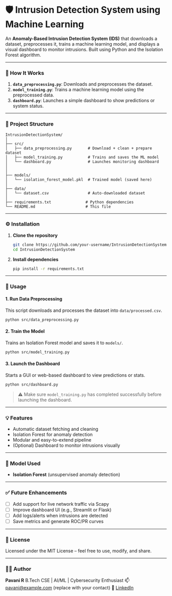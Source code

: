 # 🛡️ Intrusion Detection System using Machine Learning

An **Anomaly-Based Intrusion Detection System (IDS)** that downloads a dataset, preprocesses it, trains a machine learning model, and displays a visual dashboard to monitor intrusions. Built using Python and the Isolation Forest algorithm.

---

### 🚀 How It Works

1. **`data_preprocessing.py`**: Downloads and preprocesses the dataset.
2. **`model_training.py`**: Trains a machine learning model using the preprocessed data.
3. **`dashboard.py`**: Launches a simple dashboard to show predictions or system status.

---

### 📁 Project Structure

```
IntrusionDetectionSystem/
│
├── src/
│   ├── data_preprocessing.py       # Download + clean + prepare dataset
│   ├── model_training.py           # Trains and saves the ML model
│   └── dashboard.py                # Launches monitoring dashboard
│   
│
├── models/
│   └── isolation_forest_model.pkl  # Trained model (saved here)
│
├── data/
│   └── dataset.csv                 # Auto-downloaded dataset
│
├── requirements.txt               # Python dependencies
└── README.md                      # This file
```

---

### ⚙️ Installation

1. **Clone the repository**

   ```bash
   git clone https://github.com/your-username/IntrusionDetectionSystem.git
   cd IntrusionDetectionSystem
   ```

2. **Install dependencies**

   ```bash
   pip install -r requirements.txt
   ```

---

### 🧪 Usage

#### 1. Run Data Preprocessing

This script downloads and processes the dataset into `data/processed.csv`.

```bash
python src/data_preprocessing.py
```

#### 2. Train the Model

Trains an Isolation Forest model and saves it to `models/`.

```bash
python src/model_training.py
```

#### 3. Launch the Dashboard

Starts a GUI or web-based dashboard to view predictions or stats.

```bash
python src/dashboard.py
```

> ⚠️ Make sure `model_training.py` has completed successfully before launching the dashboard.

---

### 💡 Features

* Automatic dataset fetching and cleaning
* Isolation Forest for anomaly detection
* Modular and easy-to-extend pipeline
* (Optional) Dashboard to monitor intrusions visually

---

### 🧠 Model Used

* **Isolation Forest** (unsupervised anomaly detection)

---

### ✅ Future Enhancements

* [ ] Add support for live network traffic via Scapy
* [ ] Improve dashboard UI (e.g., Streamlit or Flask)
* [ ] Add logs/alerts when intrusions are detected
* [ ] Save metrics and generate ROC/PR curves

---

### 📄 License

Licensed under the MIT License – feel free to use, modify, and share.

---

### 👩‍💻 Author

**Pavani R**
B.Tech CSE | AI/ML | Cybersecurity Enthusiast
📫 [pavani@example.com](mailto:pavanikangundi@gmail.com) (replace with your contact)
🔗 [LinkedIn](https://www.linkedin.com/in/r-pavani)
